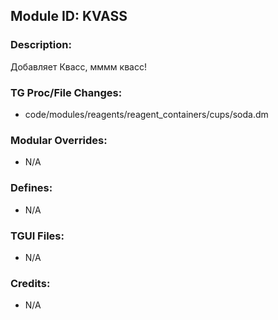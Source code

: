 ## Module ID: KVASS

### Description:

Добавляет Квасс, мммм квасс!


### TG Proc/File Changes:

- code/modules/reagents/reagent_containers/cups/soda.dm


### Modular Overrides:

- N/A


### Defines:

- N/A


### TGUI Files:

- N/A


### Credits:

- N/A
